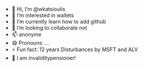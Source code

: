 - 👋 Hi, I’m @wkatsioulis
- 👀 I’m interested in wallets
- 🌱 I’m currently learn how to add github
- 💞️ I’m looking to collaborate not
- 📫 anonyme
- 😄 Pronouns: ...
- ⚡ Fun fact: 12 years Disturbances
by MSFT and ALV
- 👀 I am invaliditypensioner!

<!---
wkatsioulis/wkatsioulis is a ✨ special ✨ repository because its `README.md` (this file) appears on your GitHub profile.
You can click the Preview link to take a look at your changes.
--->
